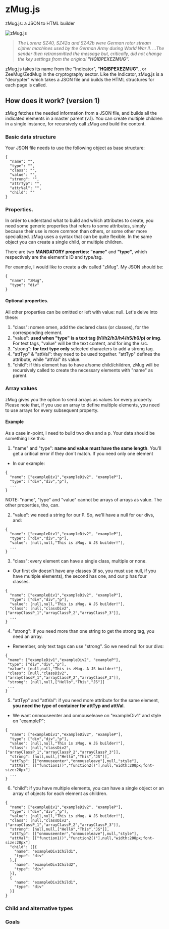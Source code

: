 # zMug.js
zMug.js: a JSON to HTML builder

![zMug.js](https://www.itslennee.it/zMug/img/zmug_black_small.png)

> *The Lorenz SZ40, SZ42a and SZ42b were German rotor stream cipher machines used by the German Army during World War II.*
> *...The sender then retransmitted the message but, critically, did not change the key settings from the original **"HQIBPEXEZMUG".***

zMug.js takes its name from the "Indicator", **"HQIBPEXEZMUG".**, or ZeeMug/ZedMug in the cryptography sector. Like the Indicator, zMug.js is a "decrypter" which takes a JSON file and builds the HTML structures for each page is called.

## How does it work? (version 1)

zMug fetches the needed information from a JSON file, and builds all the indicated elements in a master parent (v.1). You can create multiple children in a single instance, for recursively call zMug and build the content.

### Basic data structure

Your JSON file needs to use the following object as base structure:

```
{
  "name": "",
  "type": "",
  "class": "",
  "value": "",
  "strong": "",
  "attrTyp": "",
  "attrVal": "",
  "child": ""
}
```

### Properties.

In order to understand what to build and which attributes to create, you need some generic properties that refers to some attributes, simply because their use is more common than others, or some other more specialized. zMug uses a syntax that can be quite flexible. In the same object you can create a single child, or multiple children.

There are two **MANDATORY properties: "name"** and **"type"**, which respectively are the element's ID and type/tag.

For example, I would like to create a div called "zMug". My JSON should be:

```
{
  "name": "zMug",
  "type": "div"
}
```

#### Optional properties.

All other properties can be omitted or left with value: null. Let's delve into these:

1. "class": nomen omen, add the declared class (or classes), for the corresponding element.
2. "value": **used when "type" is a text tag (h1/h2/h3/h4/h5/h6/p) or img**. For text tags, "value" will be the text content, and for img the src.
3. "strong": **for text type only** selected characters to add a strong tag.
4. "attTyp" & "attVal": they need to be used together. "attTyp" defines the attribute, while "attVal" its value.
5. "child": if this element has to have a/some child/children, zMug will be recursively called to create the necessary elements with "name" as parent.

### Array values

zMug gives you the option to send arrays as values for every property. Please note that, if you use an array to define multiple elements, you need to use arrays for every subsequent property.

#### Example

As a case in-point, I need to build two divs and a p. Your data should be something like this:

1. "name" and "type": **name and value must have the same length**. You'll get a critical error if they don't match. If you need only one element

  - In our example:

  ```
  {
    "name": ["exampleDiv1","exampleDiv2", "exampleP"],
    "type": ["div","div","p"],
    ...
  }
  ```

NOTE: "name", "type" and "value" cannot be arrays of arrays as value. The other properties, tho, can.

2. "value": we need a string for our P. So, we'll have a null for our divs, and:

  ```
  {
    "name": ["exampleDiv1","exampleDiv2", "exampleP"],
    "type": ["div","div","p"],
    "value": [null,null,"This is zMug. A JS builder!"],
    ...
  }
  ```

3. "class": every element can have a single class, multiple or none.

  - Our first div doesn't have any classes (if so, you must use null, if you have multiple elements), the second has one, and our p has four classes.

  ```
  {
    "name": ["exampleDiv1","exampleDiv2", "exampleP"],
    "type": ["div","div","p"],
    "value": [null,null,"This is zMug. A JS builder!"],
    "class": [null,"classDiv2",["arrayClassP_1","arrayClassP_2","arrayClassP_3"]],
    ...
  }
  ```

4. "strong": if you need more than one string to get the strong tag, you need an array.

  - Remember, only text tags can use "strong". So we need null for our divs:
   ```
  {
    "name": ["exampleDiv1","exampleDiv2", "exampleP"],
    "type": ["div","div","p"],
    "value": [null,null,"This is zMug. A JS builder!"],
    "class": [null,"classDiv2",["arrayClassP_1","arrayClassP_2","arrayClassP_3"]],
    "strong": [null,null,["Hello","This","JS"]]
    ...
  }
  ```

5. "attTyp" and "attVal": if you need more attribute for the same element, **you need the type of container for attTyp and attVal**. 


  - We want onmouseenter and onmouseleave on "exampleDiv1" and style on "exampleP":
  
  ```
  {
    "name": ["exampleDiv1","exampleDiv2", "exampleP"],
    "type": ["div","div","p"],
    "value": [null,null,"This is zMug. A JS builder!"],
    "class": [null,"classDiv2",["arrayClassP_1","arrayClassP_2","arrayClassP_3"]],
    "strong": [null,null,["Hello","This","JS"]],
    "attTyp": [["onmouseenter","onmouseleave"],null,"style"],
    "attVal": [["function1()","function2()"],null,"width:200px;font-size:20px"]
    ...
  }
  ```

6. "child": if you have multiple elements, you can have a single object or an array of objects for each element as children.

  ```
  {
    "name": ["exampleDiv1","exampleDiv2", "exampleP"],
    "type": ["div","div","p"],
    "value": [null,null,"This is zMug. A JS builder!"],
    "class": [null,"classDiv2",["arrayClassP_1","arrayClassP_2","arrayClassP_3"]],
    "strong": [null,null,["Hello","This","JS"]],
    "attTyp": [["onmouseenter","onmouseleave"],null,"style"],
    "attVal": [["function1()","function2()"],null,"width:200px;font-size:20px"]
    "child": [[{
      "name": "exampleDiv1Child1",
      "type": "div"
    },{
      "name": "exampleDiv1Child2",
      "type": "div"
    }],
    {
      "name": "exampleDiv2Child1",
      "type": "div"
    }]
  }
  ```

### Child and alternative types

### Goals